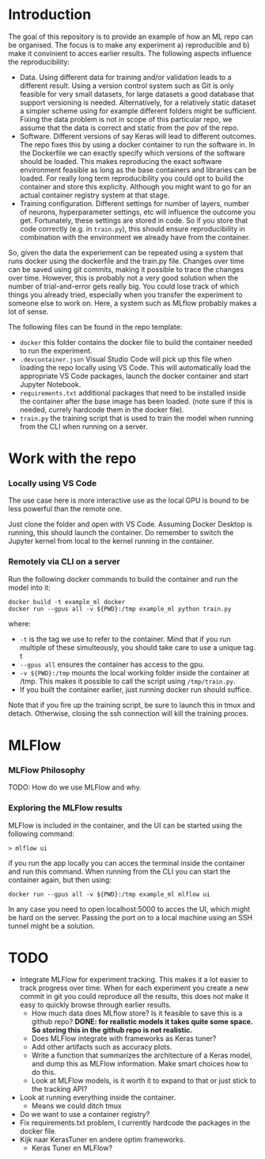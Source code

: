 # Introduction
The goal of this repository is to provide an example of how an ML repo can be organised. The focus is to make any experiment a) reproducible and b) make it convinient to acces earlier results. The following aspects influence the reproducibility:

- Data. Using different data for training and/or validation leads to a different result. Using a version control system such as Git is only feasible for very small datasets, for large datasets a good database that support versioning is needed. Alternatively, for a relatively static dataset a simpler scheme using for example different folders might be sufficient. Fixing the data problem is not in scope of this particular repo, we assume that the data is correct and static from the pov of the repo. 
- Software. Different versions of say Keras will lead to different outcomes. The repo fixes this by using a docker container to run the software in. In the Dockerfile we can exactly specify which versions of the software should be loaded. This makes reproducing the exact software environment feasible as long as the base containers and libraries can be loaded. For really long term reproducibility you could opt to build the container and store this explicity. Although you might want to go for an actual container registry system at that stage. 
- Training configuration. Different settings for number of layers, number of neurons, hyperparameter settings, etc will influence the outcome you get. Fortunately, these settings are stored in code. So if you store that code correctly (e.g. in `train.py`), this should ensure reproducibility in combination with the environment we already have from the container. 

So, given the data the experiement can be repeated using a system that runs docker using the dockerfile and the train.py file. Changes over time can be saved using git commits, making it possible to trace the changes over time. However, this is probably not a very good solution when the number of trial-and-error gets really big. You could lose track of which things you already tried, especially when you transfer the experiment to someone else to work on. Here, a system such as MLflow probably makes a lot of sense. 

The following files can be found in the repo template:

- `docker` this folder contains the docker file to build the container needed to run the experiment.
- `.devcontainer.json` Visual Studio Code will pick up this file when loading the repo locally using VS Code. This will automatically load the appropriate VS Code packages, launch the docker container and start Jupyter Notebook. 
- `requirements.txt` additional packages that need to be installed inside the container after the base image has been loaded. (note sure if this is needed, currely hardcode them in the docker file). 
- `train.py` the training script that is used to train the model when running from the CLI when running on a server. 

# Work with the repo
### Locally using VS Code
The use case here is more interactive use as the local GPU is bound to be less powerful than the remote one. 

Just clone the folder and open with VS Code. Assuming Docker Desktop is running, this should launch the container. Do remember to switch the Jupyter kernel from local to the kernel running in the container. 

### Remotely via CLI on a server
Run the following docker commands to build the container and run the model into it:

    docker build -t example_ml docker
    docker run --gpus all -v ${PWD}:/tmp example_ml python train.py

where:
- `-t` is the tag we use to refer to the container. Mind that if you run multiple of these simulteously, you should take care to use a unique tag. t
- `--gpus all` ensures the container has access to the gpu. 
- `-v ${PWD}:/tmp` mounts the local working folder inside the container at /tmp. This makes it possible to call the script using `/tmp/train.py`. 
- If you built the container earlier, just running docker run should suffice. 

Note that if you fire up the training script, be sure to launch this in tmux and detach. Otherwise, closing the ssh connection will kill the training proces. 

# MLFlow
### MLFlow Philosophy
TODO: How do we use MLFlow and why. 

### Exploring the MLFlow results
MLFlow is included in the container, and the UI can be started using the following command:

    > mlflow ui

if you run the app locally you can acces the terminal inside the container and run this command. When running from the CLI you can start the container again, but then using:

    docker run --gpus all -v ${PWD}:/tmp example_ml mlflow ui

In any case you need to open localhost:5000 to acces the UI, which might be hard on the server. Passing the port on to a local machine using an SSH tunnel might be a solution. 

# TODO
- Integrate MLFlow for experiment tracking. This makes it a lot easier to track progress over time. When for each experiment you create a new commit in git you could reproduce all the results, this does not make it easy to quickly browse through earlier results. 
    - How much data does MLflow store? Is it feasible to save this is a github repo? **DONE: for realistic models it takes quite some space. So storing this in the github repo is not realistic.**
    - Does MLFlow integrate with frameworks as Keras tuner? 
    - Add other artifacts such as accuracy plots. 
    - Write a function that summarizes the architecture of a Keras model, and dump this as MLFlow information. Make smart choices how to do this. 
    - Look at MLFlow models, is it worth it to expand to that or just stick to the tracking API? 
- Look at running everything inside the container. 
	- Means we could ditch tmux
- Do we want to use a container registry? 
- Fix requirements.txt problem, I currently hardcode the packages in the docker file. 
- Kijk naar KerasTuner en andere optim frameworks. 
    - Keras Tuner en MLFlow?
